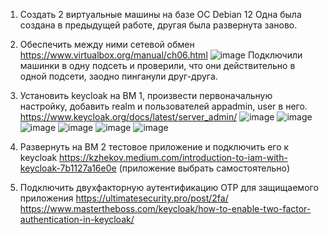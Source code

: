 1. Создать 2 виртуальные машины на базе ОС Debian 12
Одна была создана в предыдущей работе, другая была развернута заново.
2. Обеспечить между ними сетевой обмен https://www.virtualbox.org/manual/ch06.html
![image](https://github.com/Vibronic1/Create_clocksync/assets/70960285/3e4bbd4d-114f-4de8-8571-2bb3550fe68e)
Подключили машинки в одну подсеть и проверили, что они действительно в одной подсети, заодно пинганули друг-друга.
3. Установить keycloak на ВМ 1, произвести первоначальную настройку, добавить realm и
пользователей appadmin, user в него. https://www.keycloak.org/docs/latest/server_admin/
![image](https://github.com/Vibronic1/Create_clocksync/assets/70960285/0c86d7c3-46c3-4e57-9c98-f1455123f2b0)
![image](https://github.com/Vibronic1/Create_clocksync/assets/70960285/f91849da-5752-4f3f-a4c5-766d7904be21)
![image](https://github.com/Vibronic1/Create_clocksync/assets/70960285/778330fb-2e56-44bc-848b-fe3f7e83b9b9)
![image](https://github.com/Vibronic1/Create_clocksync/assets/70960285/db277dc5-3d0a-4c1e-9962-bb79f6afe7ff)
![image](https://github.com/Vibronic1/Create_clocksync/assets/70960285/845086aa-41b9-47fd-a755-405683f38d50)
![image](https://github.com/Vibronic1/Create_clocksync/assets/70960285/7f828230-8459-443a-a121-4e89ca862cd2)

4. Развернуть на ВМ 2 тестовое приложение и подключить его к keycloak
https://kzhekov.medium.com/introduction-to-iam-with-keycloak-7b1127a16e0e
(приложение выбрать самостоятельно)

5. Подключить двухфакторную аутентификацию OTP для защищаемого приложения
https://ultimatesecurity.pro/post/2fa/
https://www.mastertheboss.com/keycloak/how-to-enable-two-factor-authentication-in-keycloak/
